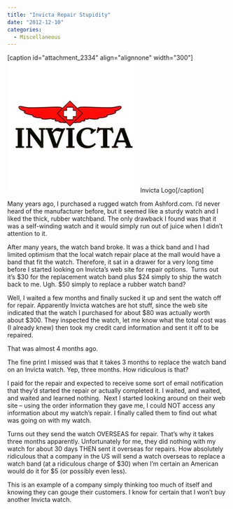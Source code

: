 ```yaml
---
title: "Invicta Repair Stupidity"
date: "2012-12-10"
categories: 
  - Miscellaneous
---
```


\[caption id="attachment\_2334" align="alignnone" width="300"\][![Invicta Logo](images/invicta_logo.jpg "Invicta Logo")](http://www.thewargos.com/2012/12/invicta-repair-stupidity/invicta_logo/) Invicta Logo\[/caption\]

Many years ago, I purchased a rugged watch from Ashford.com. I’d never heard of the manufacturer before, but it seemed like a sturdy watch and I liked the thick, rubber watchband. The only drawback I found was that it was a self-winding watch and it would simply run out of juice when I didn’t attention to it.

After many years, the watch band broke. It was a thick band and I had limited optimism that the local watch repair place at the mall would have a band that fit the watch. Therefore, it sat in a drawer for a very long time before I started looking on Invicta’s web site for repair options.  Turns out it’s $30 for the replacement watch band plus $24 simply to ship the watch back to me. Ugh. $50 simply to replace a rubber watch band?

Well, I waited a few months and finally sucked it up and sent the watch off for repair. Apparently Invicta watches are hot stuff, since the web site indicated that the watch I purchased for about $80 was actually worth about $300. They inspected the watch, let me know what the total cost was (I already knew) then took my credit card information and sent it off to be repaired.

That was almost 4 months ago.

The fine print I missed was that it takes 3 months to replace the watch band on an Invicta watch. Yep, three months. How ridiculous is that?

I paid for the repair and expected to receive some sort of email notification that they’d started the repair or actually completed it. I waited, and waited, and waited and learned nothing.  Next I started looking around on their web site – using the order information they gave me, I could NOT access any information about my watch’s repair. I finally called them to find out what was going on with my watch.

Turns out they send the watch OVERSEAS for repair. That’s why it takes three months apparently. Unfortunately for me, they did nothing with my watch for about 30 days THEN sent it overseas for repairs. How absolutely ridiculous that a company in the US will send a watch overseas to replace a watch band (at a ridiculous charge of $30) when I’m certain an American would do it for $5 (or possibly even less).

This is an example of a company simply thinking too much of itself and knowing they can gouge their customers. I know for certain that I won’t buy another Invicta watch.
